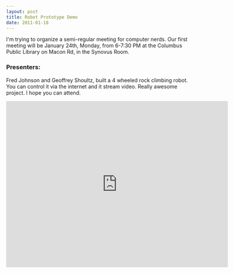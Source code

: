 ```yaml
---
layout: post
title: Robot Prototype Demo
date: 2011-01-18
---
```


I'm trying to organize a semi-regular meeting for computer nerds.  Our first meeting will be January 24th, Monday, from 6-7:30 PM at the Columbus Public Library on Macon Rd, in the Synovus Room.

### Presenters:

Fred Johnson and Geoffrey Shoultz, built a 4 wheeled rock climbing robot.  You can control it via the internet and it stream video.  Really awesome project.  I hope you can attend.

<iframe src="https://www.google.com/maps/embed?pb=!1m18!1m12!1m3!1d1682.9028495211444!2d-84.94431325!3d32.477888400000005!2m3!1f0!2f0!3f0!3m2!1i1024!2i768!4f13.1!3m3!1m2!1s0x0%3A0x6dfbc3ca4ddd7067!2sColumbus+Public+Library!5e0!3m2!1sen!2sus!4v1392524786176" width="600" height="450" frameborder="0" style="border:0"></iframe>
